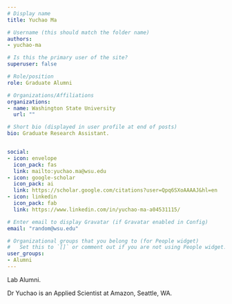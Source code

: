 ```yaml
---
# Display name
title: Yuchao Ma

# Username (this should match the folder name)
authors:
- yuchao-ma

# Is this the primary user of the site?
superuser: false

# Role/position
role: Graduate Alumni

# Organizations/Affiliations
organizations:
- name: Washington State University
  url: ""

# Short bio (displayed in user profile at end of posts)
bio: Graduate Research Assistant.


social:
- icon: envelope
  icon_pack: fas
  link: mailto:yuchao.ma@wsu.edu
- icon: google-scholar
  icon_pack: ai
  link: https://scholar.google.com/citations?user=Qpq6SXoAAAAJ&hl=en
- icon: linkedin
  icon_pack: fab
  link: https://www.linkedin.com/in/yuchao-ma-a04531115/

# Enter email to display Gravatar (if Gravatar enabled in Config)
email: "random@wsu.edu"

# Organizational groups that you belong to (for People widget)
#   Set this to `[]` or comment out if you are not using People widget.
user_groups:
- Alumni
---
```

Lab Alumni.

Dr Yuchao is an Applied Scientist at Amazon, Seattle, WA.
